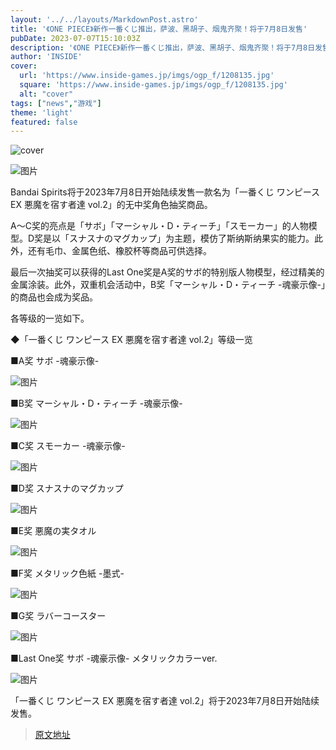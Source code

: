 ```yaml
---
layout: '../../layouts/MarkdownPost.astro'
title: '《ONE PIECE》新作一番くじ推出，萨波、黑胡子、烟鬼齐聚！将于7月8日发售'
pubDate: 2023-07-07T15:10:03Z
description: '《ONE PIECE》新作一番くじ推出，萨波、黑胡子、烟鬼齐聚！将于7月8日发售'
author: 'INSIDE'
cover:
  url: 'https://www.inside-games.jp/imgs/ogp_f/1208135.jpg'
  square: 'https://www.inside-games.jp/imgs/ogp_f/1208135.jpg'
  alt: "cover"
tags: ["news","游戏"]
theme: 'light'
featured: false
---
```


![cover](https://www.inside-games.jp/imgs/ogp_f/1208135.jpg)

![图片](https://www.inside-games.jp/imgs/zoom/1208135.jpg)

Bandai Spirits将于2023年7月8日开始陆续发售一款名为「一番くじ ワンピース EX 悪魔を宿す者達 vol.2」的无中奖角色抽奖商品。

A～C奖的亮点是「サボ」「マーシャル・D・ティーチ」「スモーカー」的人物模型。D奖是以「スナスナのマグカップ」为主题，模仿了斯纳斯纳果实的能力。此外，还有毛巾、金属色纸、橡胶杯等商品可供选择。

最后一次抽奖可以获得的Last One奖是A奖的サボ的特别版人物模型，经过精美的金属涂装。此外，双重机会活动中，B奖「マーシャル・D・ティーチ -魂豪示像-」的商品也会成为奖品。

各等级的一览如下。

◆「一番くじ ワンピース EX 悪魔を宿す者達 vol.2」等级一览

■A奖 サボ -魂豪示像-

![图片](https://www.inside-games.jp/imgs/zoom/1208136.jpg)

■B奖 マーシャル・D・ティーチ -魂豪示像-

![图片](https://www.inside-games.jp/imgs/zoom/1208137.jpg)

■C奖 スモーカー -魂豪示像-

![图片](https://www.inside-games.jp/imgs/zoom/1208138.jpg)

■D奖 スナスナのマグカップ

![图片](https://www.inside-games.jp/imgs/zoom/1208139.jpg)

■E奖 悪魔の実タオル

![图片](https://www.inside-games.jp/imgs/zoom/1208140.jpg)

■F奖 メタリック色紙 -墨式-

![图片](https://www.inside-games.jp/imgs/zoom/1208141.jpg)

■G奖 ラバーコースター

![图片](https://www.inside-games.jp/imgs/zoom/1208142.jpg)

■Last One奖 サボ -魂豪示像- メタリックカラーver.

![图片](https://www.inside-games.jp/imgs/zoom/1208143.jpg)

「一番くじ ワンピース EX 悪魔を宿す者達 vol.2」将于2023年7月8日开始陆续发售。

>[原文地址](https://www.inside-games.jp/article/2023/07/08/147080.html)  